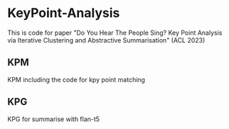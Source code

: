 # KeyPoint-Analysis
This is code for paper "Do You Hear The People Sing? Key Point Analysis via Iterative Clustering and Abstractive Summarisation" (ACL 2023)

## KPM
KPM including the code for kpy point matching

## KPG
KPG for summarise with flan-t5

